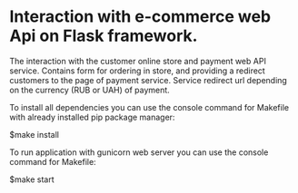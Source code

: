 # Interaction with e-commerce web Api on Flask framework.

The interaction with the customer online store and payment web API service.
Contains form for ordering in store, and providing a redirect customers to the page of payment service.
Service redirect url depending on the currency (RUB or UAH) of payment.

To install all dependencies you can use the console command for Makefile with already installed pip package manager:

$make install

To run application with gunicorn web server you can use the console command for Makefile:

$make start
